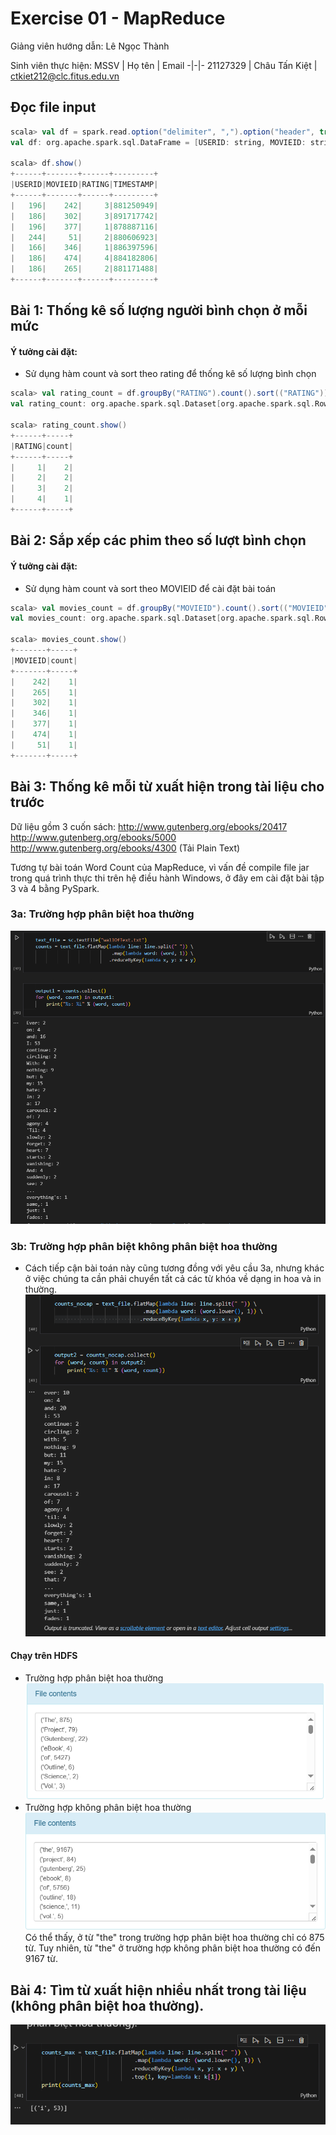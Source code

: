 # Exercise 01 - MapReduce
Giảng viên hướng dẫn: Lê Ngọc Thành

Sinh viên thực hiện: 
MSSV | Họ tên | Email
-|-|-
21127329 | Châu Tấn Kiệt | ctkiet212@clc.fitus.edu.vn


## Đọc file input
```scala
scala> val df = spark.read.option("delimiter", ",").option("header", true).csv("input.csv")
val df: org.apache.spark.sql.DataFrame = [USERID: string, MOVIEID: string ... 2 more fields]

scala> df.show()
+------+-------+------+---------+
|USERID|MOVIEID|RATING|TIMESTAMP|
+------+-------+------+---------+
|   196|    242|     3|881250949|
|   186|    302|     3|891717742|
|   196|    377|     1|878887116|
|   244|     51|     2|880606923|
|   166|    346|     1|886397596|
|   186|    474|     4|884182806|
|   186|    265|     2|881171488|
+------+-------+------+---------+
```


## Bài 1: Thống kê số lượng người bình chọn ở mỗi mức
#### Ý tưởng cài đặt:
- Sử dụng hàm count và sort theo rating để thống kê số lượng bình chọn
```scala
scala> val rating_count = df.groupBy("RATING").count().sort(("RATING"))
val rating_count: org.apache.spark.sql.Dataset[org.apache.spark.sql.Row] = [RATING: string, count: bigint]

scala> rating_count.show()
+------+-----+
|RATING|count|
+------+-----+
|     1|    2|
|     2|    2|
|     3|    2|
|     4|    1|
+------+-----+
```

## Bài 2: Sắp xếp các phim theo số lượt bình chọn
#### Ý tưởng cài đặt:
- Sử dụng hàm count và sort theo MOVIEID để cài đặt bài toán
```scala
scala> val movies_count = df.groupBy("MOVIEID").count().sort(("MOVIEID"))
val movies_count: org.apache.spark.sql.Dataset[org.apache.spark.sql.Row] = [MOVIEID: string, count: bigint]

scala> movies_count.show()
+-------+-----+
|MOVIEID|count|
+-------+-----+
|    242|    1|
|    265|    1|
|    302|    1|
|    346|    1|
|    377|    1|
|    474|    1|
|     51|    1|
+-------+-----+
```
## Bài 3: Thống kê mỗi từ xuất hiện trong tài liệu cho trước
Dữ liệu gồm 3 cuốn sách: 
http://www.gutenberg.org/ebooks/20417 
http://www.gutenberg.org/ebooks/5000 
http://www.gutenberg.org/ebooks/4300 
(Tải Plain Text) 

Tương tự bài toán Word Count của MapReduce, vì vấn đề compile file jar trong quá trình thực thi trên hệ điều hành Windows, ở đây em cài đặt bài tập 3 và 4 bằng PySpark.
### 3a: Trường hợp phân biệt hoa thường 
![alt text](./images/image.png)
### 3b: Trường hợp phân biệt không phân biệt hoa thường 
- Cách tiếp cận bài toán này cũng tương đồng với yêu cầu 3a, nhưng khác ở việc chúng ta cần phải chuyển tất cả các từ khóa về dạng in hoa và in thường. 
![alt text](./images/image-1.png)
#### Chạy trên HDFS
- Trường hợp phân biệt hoa thường
![alt text](./images/image-4.png)
- Trường hợp không phân biệt hoa thường
![alt text](./images/image-5.png)
Có thể thấy, ở từ "the" trong trường hợp phân biệt hoa thường chỉ có 875 từ. Tuy nhiên, từ "the" ở trường hợp không phân biệt hoa thường có đến 9167 từ.
## Bài 4: Tìm từ xuất hiện nhiều nhất trong tài liệu (không phân biệt hoa thường).
![alt text](./images/image-6.png)

